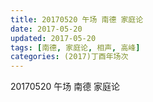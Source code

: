 ```yaml
---
title: 20170520 午场 南德 家庭论
date: 2017-05-20
updated: 2017-05-20
tags: [南德, 家庭论, 相声, 高峰] 
categories: (2017)丁酉年场次 
---
```

20170520 午场 南德 家庭论